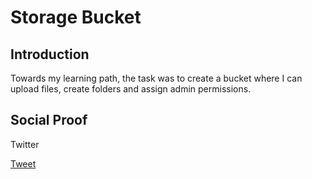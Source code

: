 # Storage Bucket

## Introduction

Towards my learning path, the task was to create a bucket where I can upload files, create folders and assign admin permissions.


## Social Proof

Twitter

[Tweet](https://twitter.com/ARTaoheed/status/1479570393790881793?t=SpW_V2qn9XK-e8bvY6FDYw&s=09)